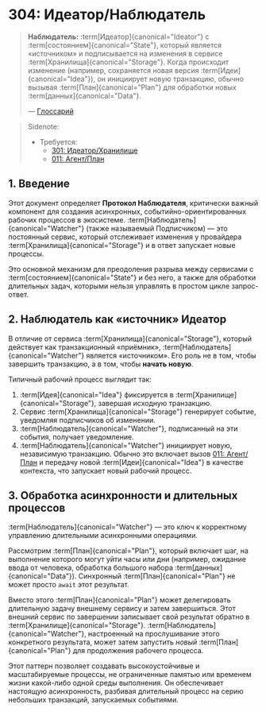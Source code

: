 # 304: Идеатор/Наблюдатель

> **Наблюдатель:** :term[Идеатор]{canonical="Ideator"} с :term[состоянием]{canonical="State"}, который является «источником» и подписывается на изменения в сервисе :term[Хранилища]{canonical="Storage"}. Когда происходит изменение (например, сохраняется новая версия :term[Идеи]{canonical="Idea"}), он инициирует новую транзакцию, обычно вызывая :term[План]{canonical="Plan"} для обработки новых :term[данных]{canonical="Data"}.
>
> — [Глоссарий](./000_glossary.md)

> Sidenote:
> - Требуется:
>   - [301: Идеатор/Хранилище](./301_ideator_storage.md)
>   - [011: Агент/План](./011_agent_plan.md)

## 1. Введение

Этот документ определяет **Протокол Наблюдателя**, критически важный компонент для создания асинхронных, событийно-ориентированных рабочих процессов в экосистеме. :term[Наблюдатель]{canonical="Watcher"} (также называемый Подписчиком) — это постоянный сервис, который отслеживает изменения у провайдера :term[Хранилища]{canonical="Storage"} и в ответ запускает новые процессы.

Это основной механизм для преодоления разрыва между сервисами с :term[состоянием]{canonical="State"} и без него, а также для обработки длительных задач, которыми нельзя управлять в простом цикле запрос-ответ.

## 2. Наблюдатель как «источник» Идеатор

В отличие от сервиса :term[Хранилища]{canonical="Storage"}, который действует как транзакционный «приёмник», :term[Наблюдатель]{canonical="Watcher"} является «источником». Его роль не в том, чтобы завершить транзакцию, а в том, чтобы **начать новую**.

Типичный рабочий процесс выглядит так:

1.  :term[Идея]{canonical="Idea"} фиксируется в :term[Хранилище]{canonical="Storage"}, завершая исходную транзакцию.
2.  Сервис :term[Хранилища]{canonical="Storage"} генерирует событие, уведомляя подписчиков об изменении.
3.  :term[Наблюдатель]{canonical="Watcher"}, подписанный на эти события, получает уведомление.
4.  :term[Наблюдатель]{canonical="Watcher"} инициирует новую, независимую транзакцию. Обычно это включает вызов [011: Агент/План](./011_agent_plan.md) и передачу новой :term[Идеи]{canonical="Idea"} в качестве контекста, что запускает новый рабочий процесс.

## 3. Обработка асинхронности и длительных процессов

:term[Наблюдатель]{canonical="Watcher"} — это ключ к корректному управлению длительными асинхронными операциями.

Рассмотрим :term[План]{canonical="Plan"}, который включает шаг, на выполнение которого могут уйти часы или дни (например, ожидание ввода от человека, обработка большого набора :term[данных]{canonical="Data"}). Синхронный :term[План]{canonical="Plan"} не может просто `await` этот результат.

Вместо этого :term[План]{canonical="Plan"} может делегировать длительную задачу внешнему сервису и затем завершиться. Этот внешний сервис по завершении записывает свой результат обратно в :term[Хранилище]{canonical="Storage"}. :term[Наблюдатель]{canonical="Watcher"}, настроенный на прослушивание этого конкретного результата, может затем запустить _новый_ :term[План]{canonical="Plan"} для продолжения рабочего процесса.

Этот паттерн позволяет создавать высокоустойчивые и масштабируемые процессы, не ограниченные памятью или временем жизни какой-либо одной среды выполнения. Он обеспечивает настоящую асинхронность, разбивая длительный процесс на серию небольших транзакций, запускаемых событиями.